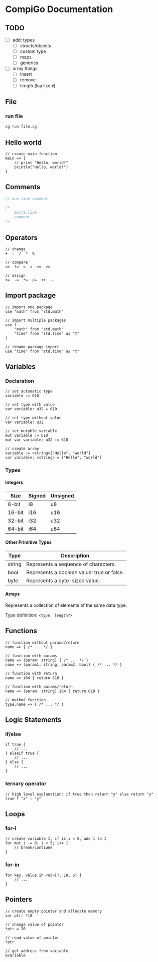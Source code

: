 # CompiGo Documentation

## TODO
- [ ] add: types
    - [ ] structs/objects
    - [ ] custom type
    - [ ] maps
    - [ ] generics
- [ ] array things
    - [ ] insert
    - [ ] remove
    - [ ] length (lua like `#`)

## File

### run file
```sh
cg run file.cg
```


## Hello world
```cg
// create main function
main => {
    // print "Hello, world!"
    println("Hello, world!")
}
```


## Comments
```c
// one line comment

/*
    multi-line
    comment
*/
```


## Operators
```cg
// change
+  -  /  *  %

// compare
==  !=  <  >  <=  >=

// assign
+=  -=  *=  /=  ++  --
```


## Import package
```cg
// import one package
use "math" from "std.math"

// import multiple packages
use (
    "math" from "std.math"
    "time" from "std.time" as "t"
)

// rename package import
use "time" from "std.time" as "t"
```


## Variables

### Declaration
```cg
// set automatic type
variable := 610

// set type with value
var variable: u32 = 610

// set type without value
var variable: u32

// set mutable variable
mut variable := 610
mut var variable: u32 := 610

// create array
variable := <string>["Hello", "world"]
var variable: <string> = ["Hello", "world"]
```

### Types
#### Integers
| Size     | Signed | Unsigned |
|----------|--------|----------|
| 8-bit    | i8     | u8       |
| 16-bit   | i16    | u16      |
| 32-bit   | i32    | u32      |
| 64-bit   | i64    | u64      |

#### Other Primitive Types
| Type       | Description                                |
|------------|--------------------------------------------|
| string     | Represents a sequence of characters.       |
| bool       | Represents a boolean value: true or false. |
| byte       | Represents a byte-sized value.             |

#### Arrays
Represents a collection of elements of the same data type.

Type definition: 
```<type, length?>```


## Functions
```cg
// function without params/return
name => { /* ... */ }

// function with params
name => (param: string) { /* ... */ }
name => (param1: string, param2: bool) { /* ... */ }

// function with return
name => i64 { return 610 }

// function with params/return
name => (param: string) i64 { return 610 }

// method function
type.name => { /* ... */ }
```


## Logic Statements

### if/else
```cg
if true {
    // ...
} elseif true {
    // ...
} else {
    // ...
}
```

### ternary operator
```cg
// high level explanation: if true then return "y" else return "y"
true ? "x" : "y"
```


## Loops

### for-i
```cg
// create variable I, if is i < 5, add 1 to I
for mut i := 0; i < 5; i++ {
    // break/contiune
}
```

### for-in
```cg
for key, value in <u8>[7, 10, 6] {
    // ...
}
```


## Pointers
```cg
// create empty pointer and allocate memory
var ptr: *i8

// change value of pointer
*ptr = 10

// read value of pointer
*ptr

// get address from variable
&variable
```

